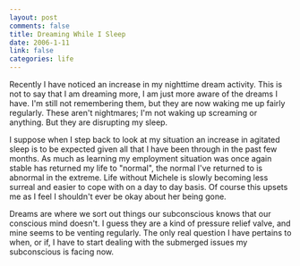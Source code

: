 ```yaml
--- 
layout: post
comments: false
title: Dreaming While I Sleep
date: 2006-1-11
link: false
categories: life
---
```

Recently I have noticed an increase in my nighttime dream activity. This is not to say that I am dreaming more, I am just more aware of the dreams I have. I'm still not remembering them, but they are now waking me up fairly regularly. These aren't nightmares; I'm not waking up screaming or anything. But they are disrupting my sleep.

I suppose when I step back to look at my situation an increase in agitated sleep is to be expected given all that I have been through in the past few months. As much as learning my employment situation was once again stable has returned my life to "normal", the normal I've returned to is abnormal in the extreme. Life without Michele is slowly becoming less surreal and easier to cope with on a day to day basis. Of course this upsets me as I feel I shouldn't ever be okay about her being gone.

Dreams are where we sort out things our subconscious knows that our conscious mind doesn't. I guess they are a kind of pressure relief valve, and mine seems to be venting regularly. The only real question I have pertains to when, or if, I have to start dealing with the submerged issues my subconscious is facing now.
